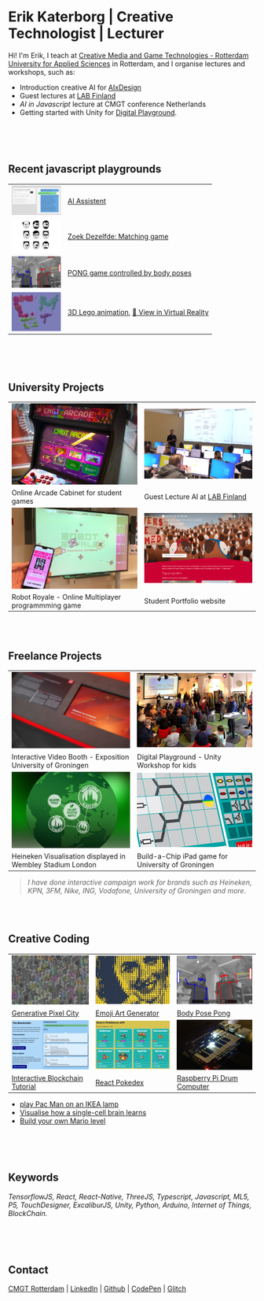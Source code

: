 # Erik Katerborg | Creative Technologist | Lecturer 

Hi! I'm Erik, I teach at [Creative Media and Game Technologies - Rotterdam University for Applied Sciences](https://www.hogeschoolrotterdam.nl/opleidingen/bachelor/creative-media-and-game-technologies/voltijd/) in Rotterdam, and I organise lectures and workshops, such as:

- Introduction creative AI for [AIxDesign](https://medium.com/aixdesign/getting-started-with-ml5-js-tutorial-part-i-image-classifier-6d437ec38045)
- Guest lectures at [LAB Finland](https://lab.fi/en)
- *AI in Javascript* lecture at CMGT conference Netherlands
- Getting started with Unity for [Digital Playground](https://digitalplayground.nl). 

<br><Br><br>

## Recent javascript playgrounds 

|        |        |
|--------|--------|
| <img src="./images/ai.png" width="100" /> | [AI Assistent](https://ai-assistent-mu.vercel.app)
| <img src="./images/zoek.png" width="100" /> | [Zoek Dezelfde: Matching game](https://kokodoko.github.io/zoekdezelfde/) |
| <img src="./images/posepong.png" width="100" /> | [PONG game controlled by body poses](https://www.youtube.com/watch?v=DMebdxAp0j0) |
| <img src="./images/cmgt.png" width="100" /> | [3D Lego animation](https://kokodoko.github.io/cmgt-logo/),  [🥽 View in Virtual Reality](https://kokodoko.github.io/cmgt-logo-xr/) |


<br><br><br>

## <a name="uni"></a>University Projects

|  |  |
|--------------------|--------------------|
![](./images/arcadecabinet800x515.png)  |  ![](./images/ml1.png)
Online Arcade Cabinet for student games | Guest Lecture AI at [LAB Finland](https://www.lab.fi/en) 
![](./images/robots.jpg)  |  ![](./images/showcase.png)
Robot Royale - Online Multiplayer programmming game | Student Portfolio website

<br>
<br>

## <a name="freelance"></a>Freelance Projects

|  |  |
|-----------------|----------------|
![](./images/video.png)  |  ![](./images/unity1.png)
Interactive Video Booth - Exposition University of Groningen | Digital Playground - Unity Workshop for kids
![](./images/beer.png)  |  ![](./images/chip.png)
Heineken Visualisation displayed in Wembley Stadium London | Build-a-Chip iPad game for University of Groningen

>*I have done interactive campaign work for brands such as Heineken, KPN, 3FM, Nike, ING, Vodafone, University of Groningen and more*.

<br>
<br>

## <a name="exp"></a>Creative Coding

|  |  |  |
|-----------|---------|-------------------|
 ![](./images/citysmall.png)  |  ![](./images/emoji.png)  |  ![](./images/posepong.png)
[Generative Pixel City](https://github.com/KokoDoko/kokodoko.github.io/blob/master/images/citybig.png?raw=true) | [Emoji Art Generator](https://codesandbox.io/s/emoji-webcam-qt1ocz) | [Body Pose Pong](https://www.youtube.com/watch?v=DMebdxAp0j0)
 ![](./images/blockchain.png)  |  ![](./images/pokedex.png)  |  ![](./images/drum.png)
[Interactive Blockchain Tutorial](https://kokodoko.github.io/blockchain) | [React Pokedex](https://kokodoko.github.io/react-pokedex/) | [Raspberry Pi Drum Computer](https://www.youtube.com/watch?v=DMebdxAp0j0)

- [play Pac Man on an IKEA lamp](https://github.com/KokoDoko/PacmanLamp)
- [Visualise how a single-cell brain learns](https://kokodoko.github.io/perceptron/)
- [Build your own Mario level](https://kokodoko.github.io/level-editor/)
 
<br>
<br>
<br>

## Keywords

*TensorflowJS, React, React-Native, ThreeJS, Typescript, Javascript, ML5, P5, TouchDesigner, ExcaliburJS, Unity, Python, Arduino, Internet of Things, BlockChain.*

<br>
<br>
<br>

## Contact

[CMGT Rotterdam](https://www.hogeschoolrotterdam.nl/opleidingen/bachelor/creative-media-and-game-technologies/voltijd/) | [LinkedIn](https://www.linkedin.com/in/eerkmans/) | [Github](https://github.com/KokoDoko) | [CodePen](https://codepen.io/eerk) | [Glitch](https://glitch.com/@KokoDoko)
